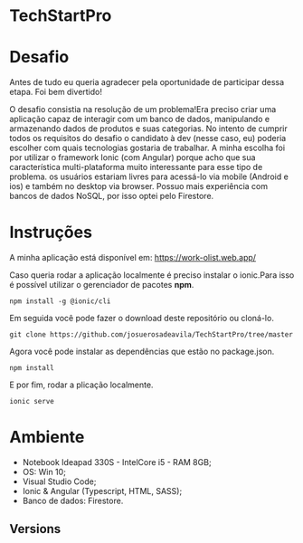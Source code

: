 # TechStartPro
# Desafio
Antes de tudo eu queria agradecer pela oportunidade de participar dessa etapa. Foi bem divertido!

O desafio consistia na resolução de um problema!Era preciso criar uma aplicação capaz de interagir com um banco de dados, manipulando e armazenando dados de produtos e suas categorias.
No intento de cumprir todos os requisitos do desafio o candidato à dev (nesse caso, eu) poderia escolher com quais tecnologias gostaria de trabalhar. 
A minha escolha foi por utilizar o framework Ionic (com Angular) porque acho que sua característica multi-plataforma muito interessante para esse tipo de problema. os usuários estariam livres para acessá-lo via mobile (Android e ios) e também no desktop via browser. Possuo mais experiência com bancos de dados NoSQL, por isso optei pelo Firestore. 

# Instruções
A minha aplicação está disponível em: https://work-olist.web.app/

Caso queria rodar a aplicação localmente é preciso instalar o ionic.Para isso é possível utilizar o gerenciador de pacotes **npm**.
```
npm install -g @ionic/cli
```
Em seguida você pode fazer o download deste repositório ou cloná-lo.
```
git clone https://github.com/josuerosadeavila/TechStartPro/tree/master
```
Agora você pode instalar as dependências que estão no package.json.
```
npm install
```
E por fim, rodar a plicação localmente.
```
ionic serve
```

# Ambiente 
* Notebook Ideapad 330S - IntelCore i5 - RAM 8GB;
* OS: Win 10;
* Visual Studio Code;
* Ionic & Angular (Typescript, HTML, SASS);
* Banco de dados: Firestore.

## Versions


